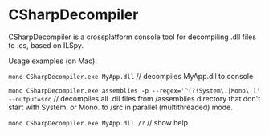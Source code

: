 # CSharpDecompiler
CSharpDecompiler is a crossplatform console tool for decompiling .dll files to .cs, based on ILSpy.

Usage examples (on Mac):

`mono CSharpDecompiler.exe MyApp.dll` // decompiles MyApp.dll to console

`mono CSharpDecompiler.exe assemblies -p --regex='^(?!System\.|Mono\.)' --output=src` // decompiles all .dll files from /assemblies directory that don't start with System. or Mono. to /src in parallel (multithreaded) mode.

`mono CSharpDecompiler.exe MyApp.dll /?` // show help
